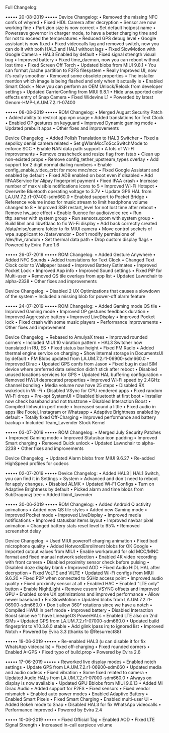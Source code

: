 Full Changelog:

••••• 20-08-2019 •••••
Device Changelog:
• Removed the missing NFC confs of whyred
• Fixed HIDL Camera after decryption
• Sensor are now working fine
• Partizion size is now correct
• Set default hotpost name
• Powersave governor in charger mode, to have a better charging time and for not to exceed the temperatures
• Reduced GPS debug level
• Google assistant is now fixed
• Fixed videocalls lag and removed switch, now you can do it with both HAL3 and HAL1 without lags
• Fixed SlowMotion with Google Camera
• HAL3 Enabled by default
• Fixed signal strength visual bug
• Improved battery
• Fixed time_daemon, now you can reboot without lost time
• Fixed Screen Off Torch
• Updated blobs from MIUI 9.8.1
• You can format /cache partition to F2FS filesystem
• Really Improved UI, now it's really smoother
• Removed some obsolete properties
• The installer mention which image is being flashed and only when it actually is
• Enabled Smart Clock
• Now you can perform an OEM Unlock/Relock from developer settings
• Updated CarrierConfing from MIUI 9.8.1
• Hide unsupported color effects entry of Snap Camera
• Fixed Widevine L1
• Powerded by latest Genom-HMP-LA.UM.7.2.r1-07400

••••• 08-08-2019 •••••
ROM Changelog:
• Merged August Security Patch
• Added ability to restrict app vpn usage
• Added translations for Text Clock
• Enabled OP gestures on keyguard
• Improved Dynamic gaming mode
• Updated prebuilt apps
• Other fixes and improvements

Device Changelog:
• Added Polish Translation to HAL3 Switcher
• Fixed a sepolicy denial camera related
• Set gWlanMccToSccSwitchMode to enforce SCC
• Enable NAN data path support 
• A lots of Wi-FI improvements
• Remove crashcheck and resize flag from fstab
• Clean up non-existed props
• Remove config_tether_upstream_types overlay
• Add support for 2 digit normal dialing numbers
• Enable config_enable_video_crbt for more mnc/mcc
• Fixed Google Assistant and enabled by default
• Fixed ADB enabled on boot even if disabled
• Add IIFAAService for Alipay fingerprint payment
• Fixed IFAA crash
• Increase number of max visible notifications icons to 5
• Improved Wi-Fi Hotspot
• Overwrite Bluetooth operating voltage to 3.7V
• Update GPS HAL from LA.UM.7.2.r1-07400-sdm660.0
• Enabled support to Pocket Bridge
• Reference volume index for music stream to limit headphone volume changed to 8
• Improved SSR restart_level for not lost time after reboot
• Remove hw_acc effect
• Enable fluence for audio/voice rec
• Run tftp_server with system group
• Run sensors.qcom with system group
• Build libnl and libwfdaac to fix Wi-Fi display
• Add back correctly created /data/misc/camera folder to fix MIUI camera
• Move control sockets of wpa_supplicant to /data/vendor
• Don't modify permissions of /dev/hw_random
• Set thermal data path
• Drop custom display flags
• Powered by Evira Pure 1.6

••••• 26-07-2019 •••••
ROM Changelog:
• Added Gesture Anywhere
• Added NFC Sounds
• Added translations for Text Clock
• Changed Text Clock color to Wallpaper based
• Improved Battery Estimates
• Improved Pocket Lock
• Improved App info
• Improved Sound settings
• Fixed PiP for Multi-user
• Removed QS tile overlays from app list
• Updated Lawnchair to alpha-2338
• Other fixes and improvements

Device Changelog:
• Disabled 2 UX Optimizations that causes a slowdown of the system
• Included a missing blob for power-off alarm feature

••••• 24-07-2019 •••••
ROM Changelog:
• Added Gaming mode QS tile
• Improved Gaming mode
• Improved OP gestures feedback duration
• Improved Aggressive battery
• Improved LiveDisplay
• Improved Pocket lock
• Fixed crash with some music players
• Performance improvements
• Other fixes and improvement

Device Changelog:
• Rebased to AmulyaX trees
• Improved rounded corners
• Included MIUI 10 vibration pattern
• HAL3 Switcher now translated in RU, ES
• Fixed status bar height
• Fixed FM Radio
• Added thermal engine service on charging
• Show internal storage in DocumentsUI by default
• FM Blobs updated from LA.UM.7.2.r1-06900-sdm660.0
• Improved Dirac
• Updated GPS confs from Jason
• Fixed bug in dual SIM device where preferred data selection didn't stick after reboot
• Disabled unused locations services for GPS
• Updated HAL buffering configuration
• Removed HWUI deprecated properties
• Improved Wi-Fi speed by 2.4GHz channel bonding
• Media volume now have 25 steps
• Disabled RX wakelock in Wi-Fi
• Disabled VSync for CPU rendered apps
• Fixed random Wi-Fi drops
• Pre-opt SystemUI
• Disabled bluetooth at first boot
• Installer now check baseband and not trustzone
• Disabled Interaction Boost
• Compiled libhwui in perf mode
• Increased sound a little
• Fixed audio in apps like Footej, Instagram or Whatsapp
• Adaptive Brightness enabled by default
• Totally fixed Off-Charging
• Improved performance and battery backup
• Included Team_Lavender Stock Kernel

••••• 03-07-2019 •••••
ROM Changelog:
• Merged July Security Patches
• Improved Gaming mode
• Improved Statusbar icon padding
• Improved Smart charging
• Removed Quick unlock
• Updated Lawnchair to alpha-2238
• Other fixes and improvements

Device Changelog:
• Updated Alarm blobs from MIUI 9.6.27
• Re-added HighSpeed profiles for codecs

••••• 02-07-2019 •••••
Device Changelog:
• Added HAL3 | HAL1 Switch, you can find it in Settings > System > Advanced and don't need to reboot for apply changes.
• Disabled ALMK
• Updated Wi-FI Configs
• Turn on Adaptive Brightness by default
• Picked alarm and time blobs from SubDragonzj tree
• Added libinit_lavender

••••• 30-06-2019 •••••
ROM Changelog:
• Added Android Q activity animations
• Added new QS tile styles
• Added new Gaming mode
• Improved Pocket mode
• Improved LiveDisplay
• Improved media notifications
• Improved statusbar items layout
• Improved navbar pixel animation
• Changed battery stats reset level to 95%
• Removed screenshot delay

Device Changelog:
• Used MIUI poweroff charging animation
• Fixed bad microphone quality
• Added HotwordEnrollment blobs for OK Google
• Imported cutout values from MIUI
• Enable workaround for old MCC/MNC format and fixed manual network selection
• Enabled 4K video recording with front camera
• Disabled proximity sensor check before pulsing
• Disabled doze display blank
• Improved AOD
• Fixed Audio HIDL HAL after decryption
• Fixed VoLTE and ViLTE
• Updated Wi-Fi configs from MIUI 9.6.20
• Fixed P2P when connected to 5GHz access point
• Improved audio quality
• Fixed proximity sensor at all
• Enabled HAC
• Enabled "LTE only" button
• Enable NightLight
• Remove cusom VSYNC offsets and improved GPU
• Enabled some UX optimizations and improved performance
• Allow newer baseband
• Fix SlowMotion
• Updated blobs from LA.UM.7.2.r1-06900-sdm660.0
• Don't allow 360° rotations since we have a notch
• Compiled HWUI in perf mode
• Improved battery
• Disabled Interaction Boost since we 't have LineageOS PowerHALs
• Enabled LTE also on 2nd SIMs
• Updated GPS from LA.UM.7.2.r1-07000-sdm660.0
• Updated build fingerprint to V10.3.6.0 stable
• Add glink lpass irq to ignored list
• Improved Notch
• Powered by Evira 3.3 (thanks to @Resurrect88)

••••• 19-06-2019 •••••
• Re-enabled HAL3 (u can disable it for fix WhatsApp videocalls)
• Fixed off-charging
• Fixed rounded corners
• Enabled A-GPS
• Fixed typo of build.prop
• Powered by Evira 2.6

••••• 17-06-2019 •••••
• Reworked live display modes
• Enabled notch settings
• Update GPS from LA.UM.7.2.r1-06900-sdm660
• Updated media and audio codecs
• Fixed vibration
• Some fixed related to camera
• Updated Audio HALs from LA.UM.7.2.r1-07000-sdm660.0
• Always on display is now available
• Updated GPU Bblobs from MIUi 9.6.13
• Added Mi Dirac Audio
• Added support for F2FS
• Fixed sensors
• Fixed vendor mismatch
• Enabled auto power modes
• Enabled Adaptive Battery
• Enabled Smart Pixels
• Fixed Smart Charging
• Enabled multi-user Ui
• Added Bokeh mode to Snap
• Disabled HAL3 for fix WhatsApp videocalls
• Performance improved
• Powered by Evira 2.4

••••• 10-06-2019 •••••
• Fixed Official Tag
• Enabled AOD
• Fixed LTE Signal Strength
• Increased in-call earpiece volume

